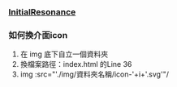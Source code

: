 ### [InitialResonance]( https://zonesound.github.io/InitialResonance/)

### 如何換介面icon
1. 在 img 底下自立一個資料夾
2. 換檔案路徑：index.html 的Line 36
3. img :src="'./img/資料夾名稱/icon-'+i+'.svg'"/
